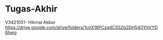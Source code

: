 # Tugas-Akhir
V3421051- Hikmal Akbar
https://drive.google.com/drive/folders/1cnX18PCzq4CS5Zb2DH54OYtiVYD6heig
